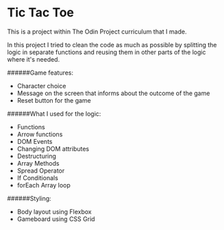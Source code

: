 # Tic Tac Toe

This is a project within The Odin Project curriculum that I made.

In this project I tried to clean the code as much as possible by splitting the logic in separate functions and reusing them in other parts of the logic where it's needed. 

######Game features:
- Character choice
- Message on the screen that informs about the outcome of the game
- Reset button for the game

######What I used for the logic:
- Functions
- Arrow functions
- DOM Events
- Changing DOM attributes
- Destructuring
- Array Methods
- Spread Operator
- If Conditionals
- forEach Array loop

######Styling:
- Body layout using Flexbox
- Gameboard using CSS Grid

